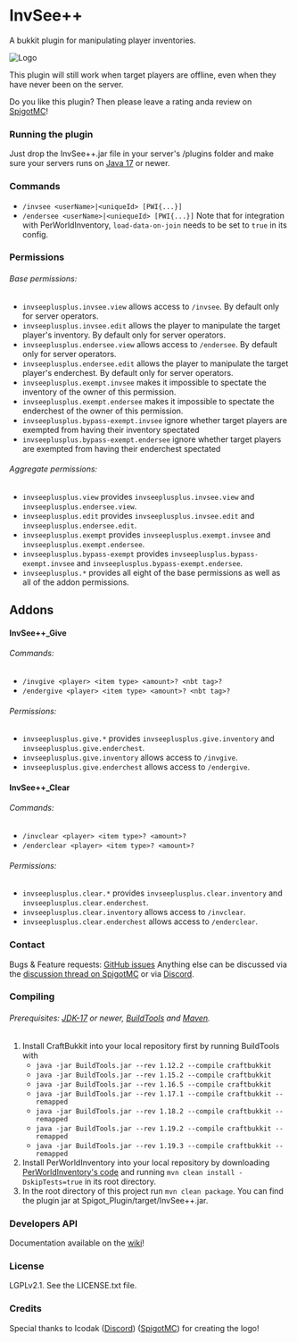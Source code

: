 # InvSee++

A bukkit plugin for manipulating player inventories.

![Logo](https://github.com/Jannyboy11/InvSee-plus-plus/blob/master/img/invsee6.png?raw=true)

This plugin will still work when target players are offline, even when they have never been on the server.

Do you like this plugin? Then please leave a rating anda review on [SpigotMC](https://www.spigotmc.org/resources/invsee.82342/)!

### Running the plugin

Just drop the InvSee++.jar file in your server's /plugins folder and make sure your servers runs on [Java 17](https://openjdk.java.net/projects/jdk/) or newer.

### Commands
- `/invsee <userName>|<uniqueId> [PWI{...}]`
- `/endersee <userName>|<uniequeId> [PWI{...}]`
Note that for integration with PerWorldInventory, `load-data-on-join` needs to be set to `true` in its config.

### Permissions

###### Base permissions:
- `invseeplusplus.invsee.view` allows access to `/invsee`. By default only for server operators.
- `invseeplusplus.invsee.edit` allows the player to manipulate the target player's inventory. By default only for server operators.
- `invseeplusplus.endersee.view` allows access to `/endersee`. By default only for server operators.
- `invseeplusplus.endersee.edit` allows the player to manipulate the target player's enderchest. By default only for server operators.
- `invseeplusplus.exempt.invsee` makes it impossible to spectate the inventory of the owner of this permission.
- `invseeplusplus.exempt.endersee` makes it impossible to spectate the enderchest of the owner of this permission.
- `invseeplusplus.bypass-exempt.invsee` ignore whether target players are exempted from having their inventory spectated
- `invseeplusplus.bypass-exempt.endersee` ignore whether target players are exempted from having their enderchest spectated

###### Aggregate permissions:
- `invseeplusplus.view` provides `invseeplusplus.invsee.view` and `invseeplusplus.endersee.view`.
- `invseeplusplus.edit` provides `invseeplusplus.invsee.edit` and `invseeplusplus.endersee.edit`.
- `invseeplusplus.exempt` provides `invseeplusplus.exempt.invsee` and `invseeplusplus.exempt.endersee`.
- `invseeplusplus.bypass-exempt` provides `invseeplusplus.bypass-exempt.invsee` and `invseeplusplus.bypass-exempt.endersee`.
- `invseeplusplus.*` provides all eight of the base permissions as well as all of the addon permissions.

## Addons

#### InvSee++_Give
###### Commands:
- `/invgive <player> <item type> <amount>? <nbt tag>?`
- `/endergive <player> <item type> <amount>? <nbt tag>?`
###### Permissions:
- `invseeplusplus.give.*` provides `invseeplusplus.give.inventory` and `invseeplusplus.give.enderchest`.
- `invseeplusplus.give.inventory` allows access to `/invgive`.
- `invseeplusplus.give.enderchest` allows access to `/endergive`.

#### InvSee++_Clear
###### Commands:
- `/invclear <player> <item type>? <amount>?`
- `/enderclear <player> <item type>? <amount>?`
###### Permissions:
- `invseeplusplus.clear.*` provides `invseeplusplus.clear.inventory` and `invseeplusplus.clear.enderchest`.
- `invseeplusplus.clear.inventory` allows access to `/invclear`.
- `invseeplusplus.clear.enderchest` allows access to `/enderclear`.

### Contact

Bugs & Feature requests: [GitHub issues](https://github.com/Jannyboy11/InvSee-plus-plus/issues)
Anything else can be discussed via the [discussion thread on SpigotMC](https://www.spigotmc.org/threads/invsee.456148/) or via
[Discord](https://discord.gg/Z8WCDHHcdJ).

### Compiling

###### Prerequisites: [JDK-17](https://jdk.java.net/) or newer, [BuildTools](https://www.spigotmc.org/wiki/buildtools/) and [Maven](https://maven.apache.org).

1. Install CraftBukkit into your local repository first by running BuildTools with
    - `java -jar BuildTools.jar --rev 1.12.2 --compile craftbukkit`
    - `java -jar BuildTools.jar --rev 1.15.2 --compile craftbukkit`
    - `java -jar BuildTools.jar --rev 1.16.5 --compile craftbukkit`
    - `java -jar BuildTools.jar --rev 1.17.1 --compile craftbukkit --remapped`
    - `java -jar BuildTools.jar --rev 1.18.2 --compile craftbukkit --remapped`
    - `java -jar BuildTools.jar --rev 1.19.2 --compile craftbukkit --remapped`
    - `java -jar BuildTools.jar --rev 1.19.3 --compile craftbukkit --remapped`
2. Install PerWorldInventory into your local repository by downloading [PerWorldInventory's code](https://github.com/Jannyboy11/perworldinventory-kt)
and running `mvn clean install -DskipTests=true` in its root directory.
3. In the root directory of this project run `mvn clean package`.
You can find the plugin jar at Spigot_Plugin/target/InvSee++.jar.

### Developers API
Documentation available on the [wiki](https://github.com/Jannyboy11/InvSee-plus-plus/wiki)!

### License
LGPLv2.1. See the LICENSE.txt file.

### Credits
Special thanks to Icodak ([Discord](https://discordapp.com/users/345308025331908619)) ([SpigotMC](https://www.spigotmc.org/members/icodak.473813/)) for creating the logo!